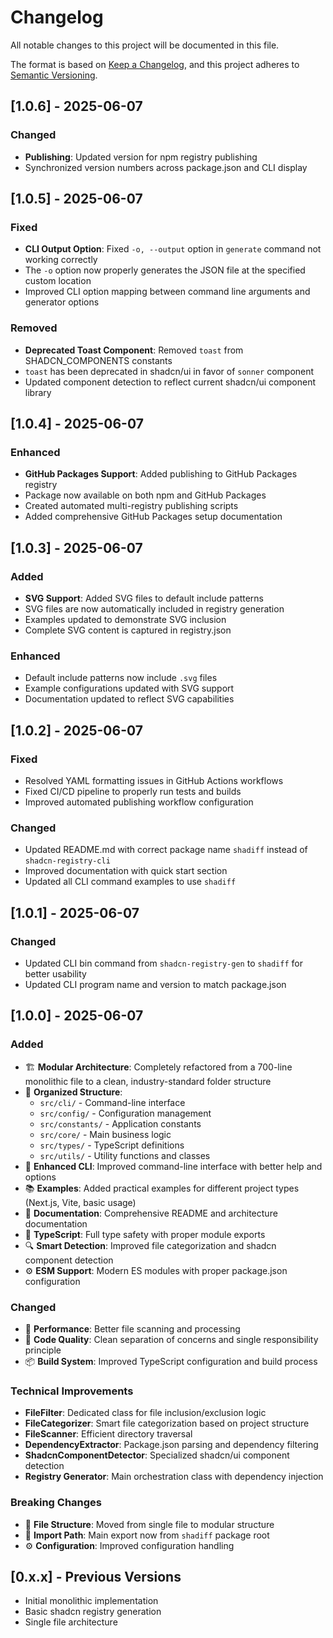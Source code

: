 # Changelog

All notable changes to this project will be documented in this file.

The format is based on [Keep a Changelog](https://keepachangelog.com/en/1.0.0/),
and this project adheres to [Semantic Versioning](https://semver.org/spec/v2.0.0.html).

## [1.0.6] - 2025-06-07

### Changed

- **Publishing**: Updated version for npm registry publishing
- Synchronized version numbers across package.json and CLI display

## [1.0.5] - 2025-06-07

### Fixed

- **CLI Output Option**: Fixed `-o, --output` option in `generate` command not working correctly
- The `-o` option now properly generates the JSON file at the specified custom location
- Improved CLI option mapping between command line arguments and generator options

### Removed

- **Deprecated Toast Component**: Removed `toast` from SHADCN_COMPONENTS constants
- `toast` has been deprecated in shadcn/ui in favor of `sonner` component
- Updated component detection to reflect current shadcn/ui component library

## [1.0.4] - 2025-06-07

### Enhanced

- **GitHub Packages Support**: Added publishing to GitHub Packages registry
- Package now available on both npm and GitHub Packages
- Created automated multi-registry publishing scripts
- Added comprehensive GitHub Packages setup documentation

## [1.0.3] - 2025-06-07

### Added

- **SVG Support**: Added SVG files to default include patterns
- SVG files are now automatically included in registry generation
- Examples updated to demonstrate SVG inclusion
- Complete SVG content is captured in registry.json

### Enhanced

- Default include patterns now include `.svg` files
- Example configurations updated with SVG support
- Documentation updated to reflect SVG capabilities

## [1.0.2] - 2025-06-07

### Fixed

- Resolved YAML formatting issues in GitHub Actions workflows
- Fixed CI/CD pipeline to properly run tests and builds
- Improved automated publishing workflow configuration

### Changed

- Updated README.md with correct package name `shadiff` instead of `shadcn-registry-cli`
- Improved documentation with quick start section
- Updated all CLI command examples to use `shadiff`

## [1.0.1] - 2025-06-07

### Changed

- Updated CLI bin command from `shadcn-registry-gen` to `shadiff` for better usability
- Updated CLI program name and version to match package.json

## [1.0.0] - 2025-06-07

### Added

- 🏗️ **Modular Architecture**: Completely refactored from a 700-line monolithic file to a clean, industry-standard folder structure
- 📁 **Organized Structure**:
  - `src/cli/` - Command-line interface
  - `src/config/` - Configuration management
  - `src/constants/` - Application constants
  - `src/core/` - Main business logic
  - `src/types/` - TypeScript definitions
  - `src/utils/` - Utility functions and classes
- 🔧 **Enhanced CLI**: Improved command-line interface with better help and options
- 📚 **Examples**: Added practical examples for different project types (Next.js, Vite, basic usage)
- 📖 **Documentation**: Comprehensive README and architecture documentation
- 🎯 **TypeScript**: Full type safety with proper module exports
- 🔍 **Smart Detection**: Improved file categorization and shadcn component detection
- ⚙️ **ESM Support**: Modern ES modules with proper package.json configuration

### Changed

- 🚀 **Performance**: Better file scanning and processing
- 🎨 **Code Quality**: Clean separation of concerns and single responsibility principle
- 📦 **Build System**: Improved TypeScript configuration and build process

### Technical Improvements

- **FileFilter**: Dedicated class for file inclusion/exclusion logic
- **FileCategorizer**: Smart file categorization based on project structure
- **FileScanner**: Efficient directory traversal
- **DependencyExtractor**: Package.json parsing and dependency filtering
- **ShadcnComponentDetector**: Specialized shadcn/ui component detection
- **Registry Generator**: Main orchestration class with dependency injection

### Breaking Changes

- 📁 **File Structure**: Moved from single file to modular structure
- 🔧 **Import Path**: Main export now from `shadiff` package root
- ⚙️ **Configuration**: Improved configuration handling

## [0.x.x] - Previous Versions

- Initial monolithic implementation
- Basic shadcn registry generation
- Single file architecture
